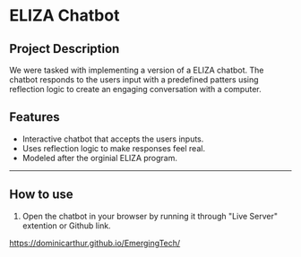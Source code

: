 # ELIZA Chatbot

## Project Description
We were tasked with implementing a version of a ELIZA chatbot. The chatbot responds to the users input with a predefined patters using reflection logic to create an engaging conversation with a computer.

## Features
- Interactive chatbot that accepts the users inputs.
- Uses reflection logic to make responses feel real.
- Modeled after the orginial ELIZA program.
---

## How to use
1. Open the chatbot in your browser by running it through "Live Server" extention or Github link.


https://dominicarthur.github.io/EmergingTech/
